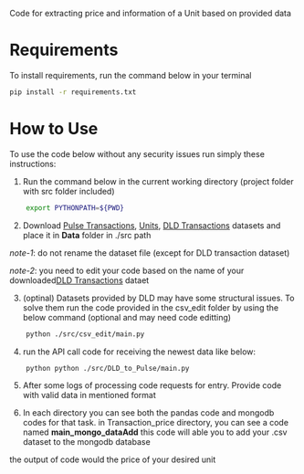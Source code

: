 Code for extracting price and information of a Unit based on provided data

# Requirements
To install requirements, run the command below in your terminal
```bash
pip install -r requirements.txt
```
# How to Use 
To use the code below without any security issues run simply these instructions:
1. Run the command below in the current working directory (project folder with src folder included)

```bash
    export PYTHONPATH=${PWD}
```
2. Download [Pulse Transactions](https://www.dubaipulse.gov.ae/data/dld-transactions/dld_transactions-open), [Units](https://www.dubaipulse.gov.ae/data/dld-registration/dld_units-open), [DLD Transactions](https://dubailand.gov.ae/en/open-data/real-estate-data/#/) datasets and place it in **Data** folder in ./src path 

*note-1*: do not rename the dataset file (except for DLD transaction dataset)

*note-2*: you need to edit your code based on the name of your downloaded[DLD Transactions](https://dubailand.gov.ae/en/open-data/real-estate-data/#/) dataet

3. (optinal) Datasets provided by DLD may have some structural issues. To solve them run the code provided in the csv_edit folder by using the below command (optional and may need code editting)
```bash
    python ./src/csv_edit/main.py
```

4. run the API call code for receiving the newest data like below:
```bash
    python python ./src/DLD_to_Pulse/main.py
```
5. After some logs of processing code requests for entry. Provide code with valid data in mentioned format

6. In each directory you can see both the pandas code and mongodb codes for that task. in Transaction_price directory, you can see a code named **main_mongo_dataAdd** this code will able you to add your .csv dataset to the mongodb database

the output of code would the price of your desired unit
